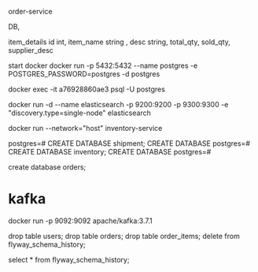order-service

DB,

item_details
id int,
item_name string ,
desc string,
total_qty,
sold_qty,
supplier_desc

start docker
docker run -p 5432:5432 --name postgres -e POSTGRES_PASSWORD=postgres -d postgres

docker exec -it a76928860ae3 psql -U postgres

docker run -d --name elasticsearch -p 9200:9200 -p 9300:9300 -e "discovery.type=single-node" elasticsearch

docker run --network="host"  inventory-service

postgres=# CREATE DATABASE shipment;
CREATE DATABASE
postgres=# CREATE DATABASE inventory;
CREATE DATABASE
postgres=#

create database orders;

# kafka

docker run -p 9092:9092 apache/kafka:3.7.1

drop table users;
drop table orders;
drop table order_items;
delete from flyway_schema_history;

select * from flyway_schema_history;